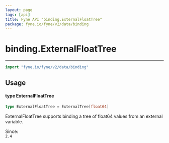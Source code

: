 ```yaml
---
layout: page
tags: [api]
title: Fyne API "binding.ExternalFloatTree"
package: fyne.io/fyne/v2/data/binding
---
```


# binding.ExternalFloatTree
---
```go
import "fyne.io/fyne/v2/data/binding"
```

## Usage

#### type ExternalFloatTree

```go
type ExternalFloatTree = ExternalTree[float64]
```

ExternalFloatTree supports binding a tree of float64 values from an external variable.


<div class="since">Since: <code>
2.4</code></div>

